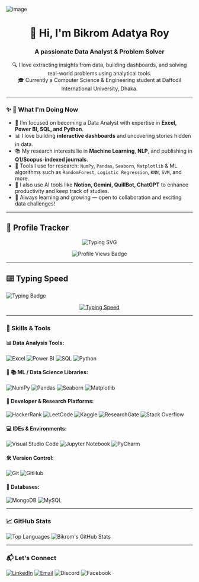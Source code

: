 ![image](https://github.com/user-attachments/assets/ed98fa14-a39c-4f1f-8f04-e713b5b6ec86)


<h1 align="center">👋 Hi, I'm Bikrom Adatya Roy</h1>
<h3 align="center">A passionate Data Analyst & Problem Solver</h3>

<p align="center">
🔍 I love extracting insights from data, building dashboards, and solving real-world problems using analytical tools.<br />
🎓 Currently a Computer Science & Engineering student at Daffodil International University, Dhaka.
</p>

---

### ✨ 🌱 What I'm Doing Now

- 🎯 I’m focused on becoming a Data Analyst with expertise in **Excel, Power BI, SQL, and Python**.
- 📊 I love building **interactive dashboards** and uncovering stories hidden in data.
- 📚 My research interests lie in **Machine Learning**, **NLP**, and publishing in **Q1/Scopus-indexed journals**.
- 🧠 Tools I use for research: `NumPy`, `Pandas`, `Seaborn`, `Matplotlib` & ML algorithms such as `RandomForest`, `Logistic Regression`, `KNN`, `SVM`, and more.
- 🤖 I also use AI tools like **Notion, Gemini, QuillBot, ChatGPT** to enhance productivity and keep track of studies.
- 🌱 Always learning and growing — open to collaboration and exciting data challenges!

---
## 🧠 Profile Tracker

<p align="center">
  <img src="https://readme-typing-svg.herokuapp.com?font=Fira+Code&duration=2000&pause=1000&color=00FF9C&center=true&vCenter=true&width=600&lines=You're+now+visiting+my+profile+👀;I+appreciate+your+visit!+💜" alt="Typing SVG" />
</p>

<p align="center">
  <img src="https://komarev.com/ghpvc/?username=ADATYA&style=for-the-badge&color=blueviolet" alt="Profile Views Badge"/>
</p>

---

## ⌨️ Typing Speed

![Typing Badge](https://img.shields.io/badge/WPM-50+-green?style=for-the-badge&logo=typingclub&logoColor=white)

<p align="center">
  <a href="https://git.io/typing-svg">
    <img src="https://readme-typing-svg.herokuapp.com?font=Fira+Code&weight=500&pause=1000&color=00FF9C&center=true&vCenter=true&width=600&lines=Typing+Speed:+50+WPM+%F0%9F%91%BB;Fast,+Accurate+%26+Consistent" alt="Typing Speed">
  </a>
</p>

---
### 🔧 Skills & Tools

#### 📊 Data Analysis Tools:
![Excel](https://img.shields.io/badge/Microsoft_Excel-217346?style=for-the-badge&logo=microsoft-excel&logoColor=white)
![Power BI](https://img.shields.io/badge/Power%20BI-F2C811?style=for-the-badge&logo=powerbi&logoColor=black)
![SQL](https://img.shields.io/badge/SQL-025E8C?style=for-the-badge&logo=postgresql&logoColor=white)
![Python](https://img.shields.io/badge/python-3670A0?style=for-the-badge&logo=python&logoColor=ffdd54)


#### 🧪 📚 ML / Data Science Libraries:
![NumPy](https://img.shields.io/badge/numpy-%23013243.svg?style=for-the-badge&logo=numpy&logoColor=white)
![Pandas](https://img.shields.io/badge/pandas-%23150458.svg?style=for-the-badge&logo=pandas&logoColor=white)
![Seaborn](https://img.shields.io/badge/seaborn-%23007FFF.svg?style=for-the-badge&logoColor=white)
![Matplotlib](https://img.shields.io/badge/Matplotlib-3776AB?style=for-the-badge&logo=matplotlib&logoColor=white)


#### 🧠 Developer & Research Platforms:
![HackerRank](https://img.shields.io/badge/Hackerrank-2EC866?style=for-the-badge&logo=HackerRank&logoColor=white)
![LeetCode](https://img.shields.io/badge/LeetCode-000000?style=for-the-badge&logo=LeetCode)
![Kaggle](https://img.shields.io/badge/Kaggle-035a7d?style=for-the-badge&logo=kaggle)
![ResearchGate](https://img.shields.io/badge/ResearchGate-00CCBB?style=for-the-badge&logo=ResearchGate)
![Stack Overflow](https://img.shields.io/badge/Stackoverflow-FE7A16?style=for-the-badge&logo=stack-overflow)


#### 💻 IDEs & Environments:
![Visual Studio Code](https://img.shields.io/badge/Visual%20Studio%20Code-0078d7.svg?style=for-the-badge&logo=visual-studio-code&logoColor=white)
![Jupyter Notebook](https://img.shields.io/badge/jupyter-%23FA0F00.svg?style=for-the-badge&logo=jupyter&logoColor=white)
![PyCharm](https://img.shields.io/badge/pycharm-143?style=for-the-badge&logo=pycharm&logoColor=black&color=black&labelColor=green)

#### 🛠️ Version Control:
![Git](https://img.shields.io/badge/git-%23F05033.svg?style=for-the-badge&logo=git&logoColor=white)
![GitHub](https://img.shields.io/badge/github-%23121011.svg?style=for-the-badge&logo=github&logoColor=white)

#### 💾 Databases:
![MongoDB](https://img.shields.io/badge/MongoDB-%234ea94b.svg?style=for-the-badge&logo=mongodb)
![MySQL](https://img.shields.io/badge/MySQL-%2300f.svg?style=for-the-badge&logo=mysql&logoColor=white)

---
### 📈 GitHub Stats

![Top Languages](https://github-readme-stats.vercel.app/api/top-langs/?username=ADATYA&layout=donut)
![Bikrom's GitHub Stats](https://github-readme-stats.vercel.app/api?username=ADATYA&show_icons=true&theme=transparent)

---
### 📬 Let's Connect

[![LinkedIn](https://img.shields.io/badge/LinkedIn-%230077B5.svg?style=for-the-badge&logo=linkedin&logoColor=white)](https://www.linkedin.com/in/bikromroy/)
[![Email](https://img.shields.io/badge/Email-Me-D14836?style=for-the-badge&logo=gmail&logoColor=white)](mailto:bikromroy0711@gmail.com)
![Discord](https://img.shields.io/badge/Discord-%235865F2.svg?style=for-the-badge&logo=discord&logoColor=white)
![Facebook](https://img.shields.io/badge/Facebook-%231877F2.svg?style=for-the-badge&logo=facebook&logoColor=white)



